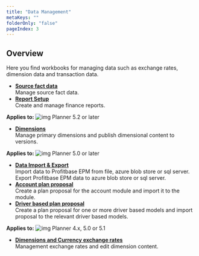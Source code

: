 ```yaml
---
title: "Data Management"
metaKeys: ""
folderOnly: "false"
pageIndex: 3
---
```

## Overview
Here you find workbooks for managing data such as exchange rates, dimension data and transaction data.

   - **[Source fact data](source-fact-data.md)**<br/>
   Manage source fact data.
   - **[Report Setup](report-setup.md)**<br/>
   Create and manage finance reports.

**Applies to:** ![img](https://profitbasedocs.blob.core.windows.net/icons/yes-icon.png) Planner 5.2 or later
- **[Dimensions](dimensions.md)**<br/>
   Manage primary dimensions and publish dimensional content to versions.

**Applies to:** ![img](https://profitbasedocs.blob.core.windows.net/icons/yes-icon.png) Planner 5.0 or later
- **[Data Import & Export](data-import.md)**<br/>
   Import data to Profitbase EPM from file, azure blob store or sql server. Export Profitbase EPM data to azure blob store or sql server.
- **[Account plan proposal](account-plan-proposal.md)**<br/>
   Create a plan proposal for the account module and import it to the module.  
- **[Driver based plan proposal](driver-based-plan-proposal.md)**<br/>
   Create a plan proposal for one or more driver based models and import proposal to the relevant driver based models.  

**Applies to:** ![img](https://profitbasedocs.blob.core.windows.net/icons/yes-icon.png) Planner 4.x, 5.0 or 5.1
   - **[Dimensions and Currency exchange rates](dimensions-and-currency-exchange-rates.md)**<br/>
   Management exchange rates and edit dimension content.
